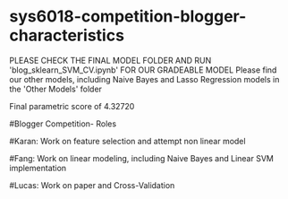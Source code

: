 # sys6018-competition-blogger-characteristics

PLEASE CHECK THE FINAL MODEL FOLDER AND RUN 'blog_sklearn_SVM_CV.ipynb' FOR OUR GRADEABLE MODEL
Please find our other models, including Naive Bayes and Lasso Regression models in the 'Other Models' folder

Final parametric score of 4.32720

#Blogger Competition- Roles

#Karan: Work on feature selection and attempt non linear model

#Fang: Work on linear modeling, including Naive Bayes and Linear SVM implementation

#Lucas: Work on paper and Cross-Validation
